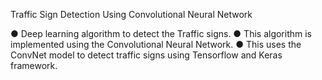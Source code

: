 Traffic Sign Detection Using Convolutional Neural Network

● Deep learning algorithm to detect the Traffic signs.
● This algorithm is implemented using the
Convolutional Neural Network.
● This uses the ConvNet model to detect traffic signs
using Tensorflow and Keras framework.
